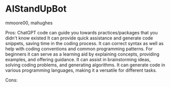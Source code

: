 # AIStandUpBot

mmoore00, mahughes

Pros:
ChatGPT code can guide you towards practices/packages that you didn't know  existed
It can provide quick assistance and generate code snippets, saving time in the coding process.
It can correct syntax as well as help with coding conventions and common programming patterns.
For beginners it can serve as a learning aid by explaining concepts, providing examples, and offering guidance.
It can assist in brainstorming ideas, solving coding problems, and generating algorithms.
It can generate code in various programming languages, making it a versatile for different tasks.

Cons:
